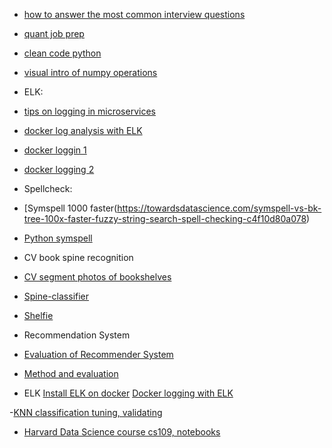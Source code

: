 - [how to answer the most common interview questions](https://www.themuse.com/advice/how-to-answer-the-31-most-common-interview-questions)
- [quant job prep](http://www.streetofwalls.com/finance-training-courses/quantitative-hedge-fund-training/quant-interview-questions-answers/)



- [clean code python](https://github.com/zedr/clean-code-python#functions)
- [visual intro of numpy operations](https://jalammar.github.io/visual-numpy/)


- ELK:
- [tips on logging in microservices](https://logz.io/blog/logging-microservices/)
- [docker log analysis with ELK](https://www.freecodecamp.org/news/docker-container-log-analysis-with-elastic-stack-53d5ec9e5953/)
- [docker loggin 1](https://logz.io/blog/docker-logging/)
- [docker logging 2](https://logz.io/blog/docker-logging-elk-stack-part-two/)

- Spellcheck:
- [Symspell 1000 faster(https://towardsdatascience.com/symspell-vs-bk-tree-100x-faster-fuzzy-string-search-spell-checking-c4f10d80a078)
- [Python symspell](https://github.com/mammothb/symspellpy)

- CV book spine recognition
- [CV segment photos of bookshelves](https://jessicastringham.net/2018/12/01/books/)
- [Spine-classifier](https://github.com/outkaj/spine-classifier)
- [Shelfie](https://github.com/tphinkle/shelfie)


- Recommendation System
- [Evaluation of Recommender System](https://towardsdatascience.com/evaluation-metrics-for-recommender-systems-df56c6611093)
- [Method and evaluation](https://towardsdatascience.com/recommendation-systems-models-and-evaluation-84944a84fb8e)


- ELK
[Install ELK on docker](https://github.com/deviantony/docker-elk)
[Docker logging with ELK](https://logz.io/blog/docker-logging/)


-[KNN classification tuning, validating](https://nbviewer.jupyter.org/github/cs109/content/blob/master/labs/lab5/Lab5.ipynb)

- [Harvard Data Science course cs109, notebooks](https://github.com/cs109/content)
